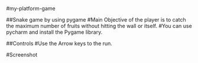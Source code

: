 #my-platform-game

##Snake game by using pygame
#Main Objective of the player is to catch the maximum number of fruits without hitting the wall or itself.
#You can use pycharm and install the Pygame library. 

##Controls
#Use the Arrow keys to the run.

#Screenshot
![]()

![]()

![]()
